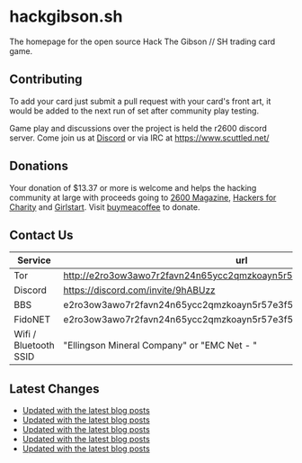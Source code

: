 # hackgibson.sh
The homepage for the open source Hack The Gibson // SH trading card game.


## Contributing

To add your card just submit a pull request with your card's front art, it would be added to the next run of set after community play testing.

Game play and discussions over the project is held the r2600 discord server. Come join us at [Discord](https://discord.com/invite/9hABUzz) or via IRC at https://www.scuttled.net/


## Donations

Your donation of $13.37 or more is welcome and helps the hacking community at large with proceeds going to [2600 Magazine](https://2600.com/), [Hackers for Charity](https://hackersforcharity.org) and [Girlstart](https://girlstart.org).  Visit [buymeacoffee](https://www.buymeacoffee.com/hackgibson.sh) to donate.


## Contact Us

Service | url
-|-
Tor | http://e2ro3ow3awo7r2favn24n65ycc2qmzkoayn5r57e3f56nvjwdcgg32ad.onion
Discord | https://discord.com/invite/9hABUzz
BBS | e2ro3ow3awo7r2favn24n65ycc2qmzkoayn5r57e3f56nvjwdcgg32ad.onion:23
FidoNET | e2ro3ow3awo7r2favn24n65ycc2qmzkoayn5r57e3f56nvjwdcgg32ad.onion:24554
Wifi / Bluetooth SSID | "Ellingson Mineral Company" or "EMC Net - <fidonet address>"

## Latest Changes
<!-- BLOG-POST-LIST:START -->
- [Updated with the latest blog posts](https://github.com/DFW2600/hackgibson.sh/commit/9a79c05a6307dad60fea327cb12ecda6599202d5)
- [Updated with the latest blog posts](https://github.com/DFW2600/hackgibson.sh/commit/0811f6c36b7626d31c4978f775e3e8b96d2f815e)
- [Updated with the latest blog posts](https://github.com/DFW2600/hackgibson.sh/commit/613c66590e9a549ed6a75e359b6315a6a4742523)
- [Updated with the latest blog posts](https://github.com/DFW2600/hackgibson.sh/commit/d7a1b6f387f8b84f5025803ccebdbb50085d32da)
- [Updated with the latest blog posts](https://github.com/DFW2600/hackgibson.sh/commit/fda204a1b9edbb8536a77a9842066c88668843fe)
<!-- BLOG-POST-LIST:END -->
